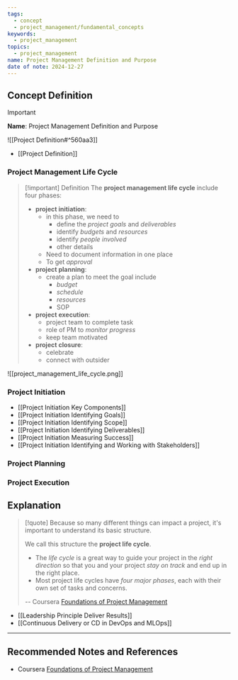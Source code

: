```yaml
---
tags:
  - concept
  - project_management/fundamental_concepts
keywords:
  - project_management
topics:
  - project_management
name: Project Management Definition and Purpose
date of note: 2024-12-27
---
```


## Concept Definition

>[!important]
>**Name**: Project Management Definition and Purpose

![[Project Definition#^560aa3]]

- [[Project Definition]]

### Project Management Life Cycle

>[!important] Definition
>The **project management life cycle** include four phases:
>- **project initiation**:
>	- in this phase, we need to 
>		- define the *project goals* and *deliverables*
>		- identify *budgets* and *resources*
>		- identify *people involved*
>		- other details
>	- Need to document information in one place
>	- To get *approval*
>- **project planning**:
>	- create a plan to meet the goal include
>		- *budget*
>		- *schedule*
>		- *resources*
>		- SOP
>- **project execution**:
>	- project team to complete task
>	- role of PM to *monitor progress*
>	- keep team motivated
>- **project closure**:
>	- celebrate
>	- connect with outsider




![[project_management_life_cycle.png]]

### Project Initiation


- [[Project Initiation Key Components]]
- [[Project Initiation Identifying Goals]]
- [[Project Initiation Identifying Scope]]
- [[Project Initiation Identifying Deliverables]]
- [[Project Initiation Measuring Success]]
- [[Project Initiation Identifying and Working with Stakeholders]]

### Project Planning



### Project Execution





## Explanation

>[!quote]
>Because so many different things can impact a project, it's important to understand its basic structure. 
>
>We call this structure the **project life cycle**.
>- The *life cycle* is a great way to guide your project in the *right direction* so that you and your project *stay on track* and end up in the right place.
>- Most project life cycles have *four major phases*, each with their own set of tasks and concerns.
>
>-- Coursera [Foundations of Project Management](https://www.coursera.org/learn/project-management-foundations?specialization=google-project-management)

- [[Leadership Principle Deliver Results]]
- [[Continuous Delivery or CD in DevOps and MLOps]]





-----------
##  Recommended Notes and References


- Coursera [Foundations of Project Management](https://www.coursera.org/learn/project-management-foundations?specialization=google-project-management)